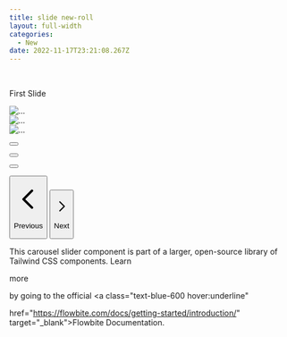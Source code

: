 ```yaml
---
title: slide new-roll
layout: full-width
categories:
  - New
date: 2022-11-17T23:21:08.267Z
---
```



<head>

<head><meta charset="UTF-8"><meta name="viewport" content="width=device-width, initial-scale=1.0"><meta http-equiv="X-UA-Compatible" content="ie=edge"><meta name="viewport" content="width=device-width, initial-scale=1.0"><link href="https://unpkg.com/tailwindcss@^2/dist/tailwind.min.css"rel="stylesheet"/><script src="https://cdn.tailwindcss.com"></script><script src="https://ajax.googleapis.com/ajax/libs/jquery/3.3.1/jquery.min.js"></script><script src="https://unpkg.com/tailwindcss-jit-cdn"></script><script defer src="https://unpkg.com/alpinejs@3.2.3/dist/cdn.min.js"></script></head>

<br>

<!-- This is an example component -->

<div class="max-w-2xl mx-auto">



<div id="default-carousel" class="relative" data-carousel="static">

<!-- Carousel wrapper -->

<div class="overflow-hidden relative h-56 rounded-lg sm:h-64 xl:h-80 2xl:h-96">

<!-- Item 1 -->

<div class="hidden duration-700 ease-in-out" data-carousel-item>

<span class="absolute top-1/2 left-1/2 text-2xl font-semibold text-white -translate-x-1/2 -translate-y-1/2 sm:text-3xl dark:text-gray-800">First Slide</span>

<img src="https://flowbite.com/docs/images/carousel/carousel-1.svg" class="block absolute top-1/2 left-1/2 w-full -translate-x-1/2 -translate-y-1/2" alt="...">

</div>

<!-- Item 2 -->

<div class="hidden duration-700 ease-in-out" data-carousel-item>

<img src="https://flowbite.com/docs/images/carousel/carousel-2.svg" class="block absolute top-1/2 left-1/2 w-full -translate-x-1/2 -translate-y-1/2" alt="...">

</div>

<!-- Item 3 -->

<div class="hidden duration-700 ease-in-out" data-carousel-item>

<img src="https://flowbite.com/docs/images/carousel/carousel-3.svg" class="block absolute top-1/2 left-1/2 w-full -translate-x-1/2 -translate-y-1/2" alt="...">

</div>

</div>

<!-- Slider indicators -->

<div class="flex absolute bottom-5 left-1/2 z-30 space-x-3 -translate-x-1/2">

<button type="button" class="w-3 h-3 rounded-full" aria-current="false" aria-label="Slide 1" data-carousel-slide-to="0"></button>

<button type="button" class="w-3 h-3 rounded-full" aria-current="false" aria-label="Slide 2" data-carousel-slide-to="1"></button>

<button type="button" class="w-3 h-3 rounded-full" aria-current="false" aria-label="Slide 3" data-carousel-slide-to="2"></button>

</div>

<!-- Slider controls -->

<button type="button" class="flex absolute top-0 left-0 z-30 justify-center items-center px-4 h-full cursor-pointer group focus:outline-none" data-carousel-prev>

<span class="inline-flex justify-center items-center w-8 h-8 rounded-full sm:w-10 sm:h-10 bg-white/30 dark:bg-gray-800/30 group-hover:bg-white/50 dark:group-hover:bg-gray-800/60 group-focus:ring-4 group-focus:ring-white dark:group-focus:ring-gray-800/70 group-focus:outline-none">

<svg class="w-5 h-5 text-white sm:w-6 sm:h-6 dark:text-gray-800" fill="none" stroke="currentColor" viewBox="0 0 24 24" xmlns="http://www.w3.org/2000/svg"><path stroke-linecap="round" stroke-linejoin="round" stroke-width="2" d="M15 19l-7-7 7-7"></path></svg>

<span class="hidden">Previous</span>

</span>

</button>

<button type="button" class="flex absolute top-0 right-0 z-30 justify-center items-center px-4 h-full cursor-pointer group focus:outline-none" data-carousel-next>

<span class="inline-flex justify-center items-center w-8 h-8 rounded-full sm:w-10 sm:h-10 bg-white/30 dark:bg-gray-800/30 group-hover:bg-white/50 dark:group-hover:bg-gray-800/60 group-focus:ring-4 group-focus:ring-white dark:group-focus:ring-gray-800/70 group-focus:outline-none">

<svg class="w-5 h-5 text-white sm:w-6 sm:h-6 dark:text-gray-800" fill="none" stroke="currentColor" viewBox="0 0 24 24" xmlns="http://www.w3.org/2000/svg"><path stroke-linecap="round" stroke-linejoin="round" stroke-width="2" d="M9 5l7 7-7 7"></path></svg>

<span class="hidden">Next</span>

</span>

</button>

</div>



<p class="mt-5">This carousel slider component is part of a larger, open-source library of Tailwind CSS components. Learn

more

by going to the official <a class="text-blue-600 hover:underline"

href="https://flowbite.com/docs/getting-started/introduction/" target="_blank">Flowbite Documentation</a>.

</p>

<script src="https://unpkg.com/flowbite@1.4.0/dist/flowbite.js"></script>

</div>



</body>

</html>

<link href="https://cdn.jsdelivr.net/npm/tailwindcss/dist/tailwind.min.css" rel="stylesheet"> <style>